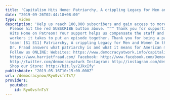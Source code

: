 ```yaml
---
title: 'Capitalism Hits Home: Patriarchy, A crippling Legacy for Men and Women'
date: "2019-09-26T02:44:18+08:00"
type: video
description: 'Help us reach 100,000 subscribers and gain access to more studio time!
  Please hit the red SUBSCRIBE button above. ^^^ Thank you for supporting Capitalism
  Hits Home on Patreon! Your support helps us compensate the staff and additional
  workers it takes to put an episode together. Thank you for being a part of the CHH
  team! [S1 E11] Patriarchy, A crippling Legacy for Men and Women In this episode,
  Dr. Fraad answers what patriarchy is and what it means for American men and women.
  Follow us ONLINE: Websites: https://www.democracyatwork.info/capitalismhitshome
  https://www.harrietfraad.com/ Facebook: http://www.facebook.com/DemocracyatWrk Twitter:
  http://twitter.com/democracyatwrk Instagram: http://instagram.com/democracyatwrk
  Shop our Store: http://bit.ly/2JkxIfy'
publishdate: "2019-05-16T10:15:00.000Z"
url: /democracynow/Ryo0vsfnTsY/
providers:
  youtube:
    id: Ryo0vsfnTsY
---
```


